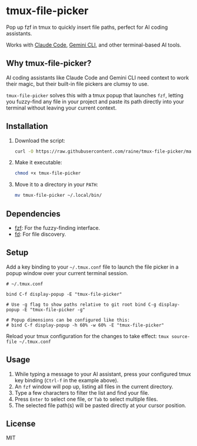 # tmux-file-picker

Pop up fzf in tmux to quickly insert file paths, perfect for AI coding
assistants.

Works with [Claude Code](https://www.anthropic.com/claude-code),
[Gemini CLI](https://github.com/google-gemini/gemini-cli), and other
terminal-based AI tools.

## Why tmux-file-picker?

AI coding assistants like Claude Code and Gemini CLI need context to work their
magic, but their built-in file pickers are clumsy to use.

`tmux-file-picker` solves this with a tmux popup that launches `fzf`, letting
you fuzzy-find any file in your project and paste its path directly into your
terminal without leaving your current context.

## Installation

1.  Download the script:
    ```sh
    curl -O https://raw.githubusercontent.com/raine/tmux-file-picker/main/tmux-file-picker
    ```
2.  Make it executable:
    ```sh
    chmod +x tmux-file-picker
    ```
3.  Move it to a directory in your `PATH`:
    ```sh
    mv tmux-file-picker ~/.local/bin/
    ```

## Dependencies

- [fzf](https://github.com/junegunn/fzf): For the fuzzy-finding interface.
- [fd](https://github.com/sharkdp/fd): For file discovery.

## Setup

Add a key binding to your `~/.tmux.conf` file to launch the file picker in a
popup window over your current terminal session.

```tmux
# ~/.tmux.conf

bind C-f display-popup -E "tmux-file-picker"

# Use -g flag to show paths relative to git root bind C-g display-popup -E "tmux-file-picker -g"

# Popup dimensions can be configured like this:
# bind C-f display-popup -h 60% -w 60% -E "tmux-file-picker"
```

Reload your tmux configuration for the changes to take effect:
`tmux source-file ~/.tmux.conf`

## Usage

1.  While typing a message to your AI assistant, press your configured tmux key
    binding (`Ctrl-f` in the example above).
2.  An `fzf` window will pop up, listing all files in the current directory.
3.  Type a few characters to filter the list and find your file.
4.  Press `Enter` to select one file, or `Tab` to select multiple files.
5.  The selected file path(s) will be pasted directly at your cursor position.

## License

MIT
